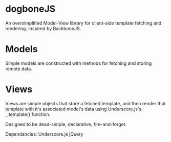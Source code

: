 dogboneJS
=========

An oversimplified Model-View library for client-side template fetching and rendering. Inspired by BackboneJS.

# Models
Simple models are constructed with methods for fetching and storing remote data.

# Views
Views are simple objects that store a fetched template, and then render that template with it's associated model's data using Underscore.js's _.template() function.

Designed to be dead-simple, declarative, fire-and-forget.

Dependancies:
Underscore.js
jQuery
